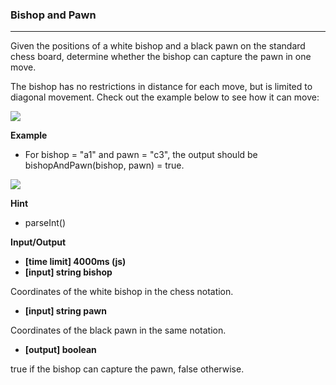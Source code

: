 ### Bishop and Pawn

---

Given the positions of a white bishop and a black pawn on the standard chess board, determine whether the bishop can capture the pawn in one move.

The bishop has no restrictions in distance for each move, but is limited to diagonal movement. Check out the example below to see how it can move:

![](https://codefightsuserpics.s3.amazonaws.com/tasks/bishopAndPawn/img/bishop.jpg?_tm=1493360096740)

**Example**

- For bishop = "a1" and pawn = "c3", the output should be
  bishopAndPawn(bishop, pawn) = true.

![](https://codefightsuserpics.s3.amazonaws.com/tasks/bishopAndPawn/img/ex1.jpg?_tm=1493360096945)

**Hint**

- parseInt()

**Input/Output**

- **[time limit] 4000ms (js)**
- **[input] string bishop**

Coordinates of the white bishop in the chess notation.

- **[input] string pawn**

Coordinates of the black pawn in the same notation.

- **[output] boolean**

true if the bishop can capture the pawn, false otherwise.
